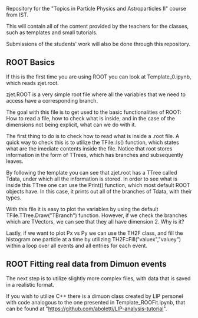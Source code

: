 Repository for the "Topics in Particle Physics and Astroparticles II" course from IST.

This will contain all of the content provided by the teachers for the classes, such as templates and small tutorials.

Submissions of the students' work will also be done through this repository.

## ROOT Basics

If this is the first time you are using ROOT you can look at Template_0.ipynb, which reads zjet.root.

zjet.ROOT is a very simple root file where all the variables that we need to access have a corresponding branch.

The goal with this file is to get used to the basic functionalities of ROOT: How to read a file, how to check what is inside, and in the case of the dimensions not being explicit, what can we do with it.

The first thing to do is to check how to read what is inside a .root file. A quick way to check this is to utilize the TFile::ls() function, which states what are the imediate contents inside the file. Notice that root stores information in the form of TTrees, which has branches and subsequently leaves.

By following the template you can see that zjet.root has a TTree called Tdata, under which all the information is stored. In order to see what is inside this TTree one can use the Print() function, which most default ROOT objects have. In this case, it prints out all of the branches of Tdata, with their types.

With this file it is easy to plot the variables by using the default TFile.TTree.Draw("TBranch") function. However, if we check the branches which are TVectors, we can see that they all have dimension 2. Why is it?

Lastly, if we want to plot Px vs Py we can use the TH2F class, and fill the histogram one particle at a time by utilizing TH2F::Fill("valuex","valuey") within a loop over all events and all entries for each event.


## ROOT Fitting real data from Dimuon events

The next step is to utilize slightly more complex files, with data that is saved in a realistic format.




If you wish to utilize C++ there is a dimuon class created by LIP personel with code analogous to the one presented in Template_ROOFit.ipynb, that can be found at "https://github.com/aboletti/LIP-analysis-tutorial".
